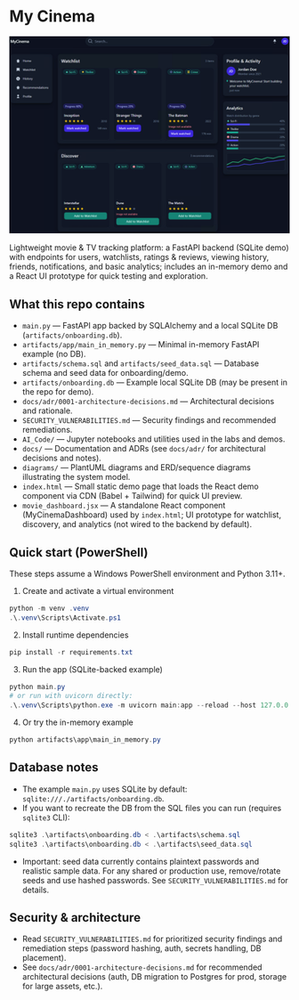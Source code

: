 # My Cinema
![App UI preview](./actual_ui.png)

Lightweight movie & TV tracking platform: a FastAPI backend (SQLite demo) with endpoints for users, watchlists, ratings & reviews, viewing history, friends, notifications, and basic analytics; includes an in-memory demo and a React UI prototype for quick testing and exploration.
## What this repo contains
- `main.py` — FastAPI app backed by SQLAlchemy and a local SQLite DB (`artifacts/onboarding.db`).
- `artifacts/app/main_in_memory.py` — Minimal in-memory FastAPI example (no DB).
- `artifacts/schema.sql` and `artifacts/seed_data.sql` — Database schema and seed data for onboarding/demo.
- `artifacts/onboarding.db` — Example local SQLite DB (may be present in the repo for demo).
- `docs/adr/0001-architecture-decisions.md` — Architectural decisions and rationale.
- `SECURITY_VULNERABILITIES.md` — Security findings and recommended remediations.
- `AI_Code/` — Jupyter notebooks and utilities used in the labs and demos.
 - `docs/` — Documentation and ADRs (see `docs/adr/` for architectural decisions and notes).
 - `diagrams/` — PlantUML diagrams and ERD/sequence diagrams illustrating the system model.
 - `index.html` — Small static demo page that loads the React demo component via CDN (Babel + Tailwind) for quick UI preview.
 - `movie_dashboard.jsx` — A standalone React component (MyCinemaDashboard) used by `index.html`; UI prototype for watchlist, discovery, and analytics (not wired to the backend by default).

## Quick start (PowerShell)
These steps assume a Windows PowerShell environment and Python 3.11+.
1. Create and activate a virtual environment
```powershell
python -m venv .venv
.\.venv\Scripts\Activate.ps1
```
2. Install runtime dependencies
```powershell
pip install -r requirements.txt
```
3. Run the app (SQLite-backed example)
```powershell
python main.py
# or run with uvicorn directly:
.\.venv\Scripts\python.exe -m uvicorn main:app --reload --host 127.0.0.1 --port 8000
```
4. Or try the in-memory example
```powershell
python artifacts\app\main_in_memory.py
```
## Database notes
- The example `main.py` uses SQLite by default: `sqlite:///./artifacts/onboarding.db`.
- If you want to recreate the DB from the SQL files you can run (requires `sqlite3` CLI):

```powershell
sqlite3 .\artifacts\onboarding.db < .\artifacts\schema.sql
sqlite3 .\artifacts\onboarding.db < .\artifacts\seed_data.sql
```

- Important: seed data currently contains plaintext passwords and realistic sample data. For any shared or production use, remove/rotate seeds and use hashed passwords. See `SECURITY_VULNERABILITIES.md` for details.

## Security & architecture
- Read `SECURITY_VULNERABILITIES.md` for prioritized security findings and remediation steps (password hashing, auth, secrets handling, DB placement).
- See `docs/adr/0001-architecture-decisions.md` for recommended architectural decisions (auth, DB migration to Postgres for prod, storage for large assets, etc.).